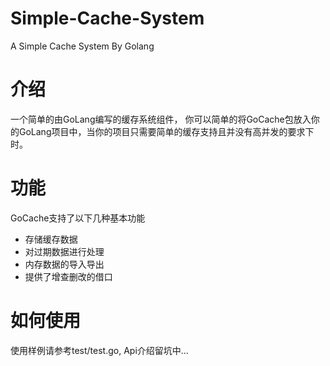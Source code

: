 # Simple-Cache-System
A Simple Cache System By Golang


# 介绍
一个简单的由GoLang编写的缓存系统组件， 你可以简单的将GoCache包放入你的GoLang项目中，当你的项目只需要简单的缓存支持且并没有高并发的要求下时。

# 功能
GoCache支持了以下几种基本功能

* 存储缓存数据
* 对过期数据进行处理
* 内存数据的导入导出
* 提供了增查删改的借口

# 如何使用
 
 使用样例请参考test/test.go, Api介绍留坑中...
